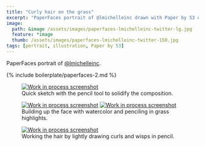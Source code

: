 ```yaml
---
title: "Curly hair on the grass"
excerpt: "PaperFaces portrait of @lmichelleinc drawn with Paper by 53 on an iPad."
image: 
  path: &image /assets/images/paperfaces-lmichelleinc-twitter-lg.jpg 
  feature: *image
  thumb: /assets/images/paperfaces-lmichelleinc-twitter-150.jpg
tags: [portrait, illustration, Paper by 53]
---
```


PaperFaces portrait of [@lmichelleinc](http://twitter.com/lmichelleinc).

{% include boilerplate/paperfaces-2.md %}

<figure>
	<a href="{{ site.url }}/assets/images/paperfaces-lmichelleinc-process-1-lg.jpg"><img src="{{ site.url }}/assets/images/paperfaces-lmichelleinc-process-1-600.jpg" alt="Work in process screenshot"></a>
	<figcaption>Quick sketch with the pencil tool to solidify the composition.</figcaption>
</figure>

<figure class="half">
	<a href="{{ site.url }}/assets/images/paperfaces-lmichelleinc-process-2-lg.jpg"><img src="{{ site.url }}/assets/images/paperfaces-lmichelleinc-process-2-600.jpg" alt="Work in process screenshot"></a>
	<a href="{{ site.url }}/assets/images/paperfaces-lmichelleinc-process-3-lg.jpg"><img src="{{ site.url }}/assets/images/paperfaces-lmichelleinc-process-3-600.jpg" alt="Work in process screenshot"></a>
	<figcaption>Building up the face with watercolor and penciling in grass highlights.</figcaption>
</figure>

<figure>
	<a href="{{ site.url }}/assets/images/paperfaces-lmichelleinc-process-4-lg.jpg"><img src="{{ site.url }}/assets/images/paperfaces-lmichelleinc-process-4-600.jpg" alt="Work in process screenshot"></a>
	<figcaption>Working the hair by lightly drawing curls and wisps in pencil.</figcaption>
</figure>